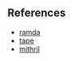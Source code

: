 ## References

+ [ramda](http://ramdajs.com/0.19.1/docs)
+ [tape](https://github.com/substack/tape)
+ [mithril](http://mithril.js.org/mithril.html)
